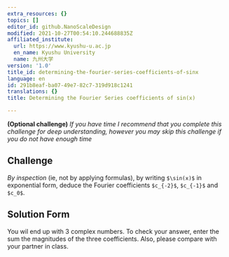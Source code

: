 ```yaml
---
extra_resources: {}
topics: []
editor_id: github.NanoScaleDesign
modified: 2021-10-27T00:54:10.244688835Z
affiliated_institute:
  url: https://www.kyushu-u.ac.jp
  en_name: Kyushu University
  name: 九州大学
version: '1.0'
title_id: determining-the-fourier-series-coefficients-of-sinx
language: en
id: 291b8eaf-ba07-49e7-82c7-319d918c1241
translations: {}
title: Determining the Fourier Series coefficients of sin(x)

---
```


**(Optional challenge)** *If you have time I recommend that you complete this challenge for deep understanding, however you may skip this challenge if you do not have enough time*

## Challenge
*By inspection* (ie, not by applying formulas), by writing `$\sin(x)$` in exponential form, deduce the Fourier coefficients `$c_{-2}$`, `$c_{-1}$` and `$c_0$`.


## Solution Form
You wil end up with 3 complex numbers. To check your answer, enter the sum the magnitudes of the three coefficients. Also, please compare with your partner in class.
